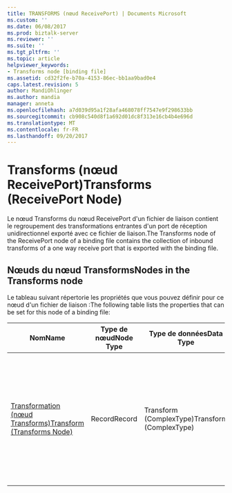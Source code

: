 ```yaml
---
title: TRANSFORMS (nœud ReceivePort) | Documents Microsoft
ms.custom: ''
ms.date: 06/08/2017
ms.prod: biztalk-server
ms.reviewer: ''
ms.suite: ''
ms.tgt_pltfrm: ''
ms.topic: article
helpviewer_keywords:
- Transforms node [binding file]
ms.assetid: cd32f2fe-b70a-4153-86ec-bb1aa9bad0e4
caps.latest.revision: 5
author: MandiOhlinger
ms.author: mandia
manager: anneta
ms.openlocfilehash: a7d039d95a1f28afa468078ff7547e9f298633bb
ms.sourcegitcommit: cb908c540d8f1a692d01dc8f313e16cb4b4e696d
ms.translationtype: MT
ms.contentlocale: fr-FR
ms.lasthandoff: 09/20/2017
---
```

# <a name="transforms-receiveport-node"></a><span data-ttu-id="f1d4c-102">Transforms (nœud ReceivePort)</span><span class="sxs-lookup"><span data-stu-id="f1d4c-102">Transforms (ReceivePort Node)</span></span>
<span data-ttu-id="f1d4c-103">Le nœud Transforms du nœud ReceivePort d'un fichier de liaison contient le regroupement des transformations entrantes d'un port de réception unidirectionnel exporté avec ce fichier de liaison.</span><span class="sxs-lookup"><span data-stu-id="f1d4c-103">The Transforms node of the ReceivePort node of a binding file contains the collection of inbound transforms of a one way receive port that is exported with the binding file.</span></span>  
  
## <a name="nodes-in-the-transforms-node"></a><span data-ttu-id="f1d4c-104">Nœuds du nœud Transforms</span><span class="sxs-lookup"><span data-stu-id="f1d4c-104">Nodes in the Transforms node</span></span>  
 <span data-ttu-id="f1d4c-105">Le tableau suivant répertorie les propriétés que vous pouvez définir pour ce nœud d'un fichier de liaison :</span><span class="sxs-lookup"><span data-stu-id="f1d4c-105">The following table lists the properties that can be set for this node of a binding file:</span></span>  
  
|<span data-ttu-id="f1d4c-106">**Nom**</span><span class="sxs-lookup"><span data-stu-id="f1d4c-106">**Name**</span></span>|<span data-ttu-id="f1d4c-107">**Type de nœud**</span><span class="sxs-lookup"><span data-stu-id="f1d4c-107">**Node Type**</span></span>|<span data-ttu-id="f1d4c-108">**Type de données**</span><span class="sxs-lookup"><span data-stu-id="f1d4c-108">**Data Type**</span></span>|<span data-ttu-id="f1d4c-109">**Description**</span><span class="sxs-lookup"><span data-stu-id="f1d4c-109">**Description**</span></span>|<span data-ttu-id="f1d4c-110">**Restrictions**</span><span class="sxs-lookup"><span data-stu-id="f1d4c-110">**Restrictions**</span></span>|<span data-ttu-id="f1d4c-111">**Commentaires**</span><span class="sxs-lookup"><span data-stu-id="f1d4c-111">**Comments**</span></span>|  
|--------------|-------------------|-------------------|---------------------|----------------------|------------------|  
|[<span data-ttu-id="f1d4c-112">Transformation (nœud Transforms)</span><span class="sxs-lookup"><span data-stu-id="f1d4c-112">Transform (Transforms Node)</span></span>](../core/transform-transforms-node.md)|<span data-ttu-id="f1d4c-113">Record</span><span class="sxs-lookup"><span data-stu-id="f1d4c-113">Record</span></span>|<span data-ttu-id="f1d4c-114">Transform (ComplexType)</span><span class="sxs-lookup"><span data-stu-id="f1d4c-114">Transform (ComplexType)</span></span>|<span data-ttu-id="f1d4c-115">Spécifie un mappage BizTalk Server, ou transformation, qui est un élément représentant le mappage entre un schéma source et un schéma de destination.</span><span class="sxs-lookup"><span data-stu-id="f1d4c-115">Specifies a BizTalk Server map, or transform, which is an item that represents the mapping between a source schema and destination schema.</span></span>|<span data-ttu-id="f1d4c-116">Facultatif</span><span class="sxs-lookup"><span data-stu-id="f1d4c-116">Not required</span></span>|<span data-ttu-id="f1d4c-117">Valeur par défaut : Aucun</span><span class="sxs-lookup"><span data-stu-id="f1d4c-117">Default value: none</span></span>|